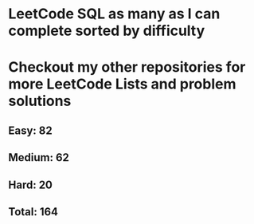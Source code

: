 <h1>LeetCode SQL as many as I can complete sorted by difficulty</h1>
<h1> Checkout my other repositories for more LeetCode Lists and problem solutions</h1>

<h2>Easy: 82</h2>
<h2>Medium: 62</h2>
<h2>Hard: 20</h2>
<h2>Total: 164</h2>

